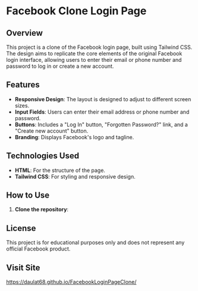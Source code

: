 # Facebook Clone Login Page

## Overview
This project is a clone of the Facebook login page, built using Tailwind CSS. The design aims to replicate the core elements of the original Facebook login interface, allowing users to enter their email or phone number and password to log in or create a new account.

## Features
- **Responsive Design**: The layout is designed to adjust to different screen sizes.
- **Input Fields**: Users can enter their email address or phone number and password.
- **Buttons**: Includes a "Log In" button, "Forgotten Password?" link, and a "Create new account" button.
- **Branding**: Displays Facebook's logo and tagline.

## Technologies Used
- **HTML**: For the structure of the page.
- **Tailwind CSS**: For styling and responsive design.


## How to Use
1. **Clone the repository**:

## License
This project is for educational purposes only and does not represent any official Facebook product.

## Visit Site
https://daulat68.github.io/FacebookLoginPageClone/
